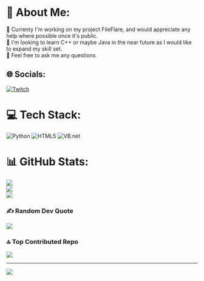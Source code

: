 # 💫 About Me:
🔭 Currenty I'm working on my project FileFlare, and would appreciate any help where possible once it's public.<br>📖 I'm looking to learn C++ or maybe Java in the near future as I would like to expand my skill set.<br>💬 Feel free to ask me any questions


## 🌐 Socials:
[![Twitch](https://img.shields.io/badge/Twitch-%239146FF.svg?logo=Twitch&logoColor=white)](https://twitch.tv/atsuenn) 

# 💻 Tech Stack:
![Python](https://img.shields.io/badge/python-3670A0?style=for-the-badge&logo=python&logoColor=ffdd54) ![HTML5](https://img.shields.io/badge/html5-%23E34F26.svg?style=for-the-badge&logo=html5&logoColor=white) ![VB.net]([https://upload.wikimedia.org/wikipedia/commons/thumb/4/40/VB.NET_Logo.svg/1200px-VB.NET_Logo.svg.png])
# 📊 GitHub Stats:
![](https://github-readme-stats.vercel.app/api?username=atsuenn&theme=dark&hide_border=true&include_all_commits=false&count_private=false)<br/>
![](https://nirzak-streak-stats.vercel.app/?user=atsuenn&theme=dark&hide_border=true)<br/>
![](https://github-readme-stats.vercel.app/api/top-langs/?username=atsuenn&theme=dark&hide_border=true&include_all_commits=false&count_private=false&layout=compact)

### ✍️ Random Dev Quote
![](https://quotes-github-readme.vercel.app/api?type=horizontal&theme=gruvbox)

### 🔝 Top Contributed Repo
![](https://github-contributor-stats.vercel.app/api?username=atsuenn&limit=5&theme=dark&combine_all_yearly_contributions=true)

---
[![](https://visitcount.itsvg.in/api?id=atsuenn&icon=0&color=0)](https://visitcount.itsvg.in)

<!-- Proudly created with GPRM ( https://gprm.itsvg.in ) -->
